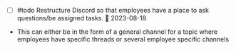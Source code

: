 - [ ] #todo Restructure Discord so that employees have a place to ask questions/be assigned tasks. 📅 2023-08-18 
 - This can either be in the form of a general channel for a topic where employees have specific threads or several employee specific channels
